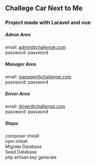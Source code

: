 ## Challege Car Next to Me

### Project made with Laravel and vue

##### Admin Area
email: admin@challenge.com<br>
password: password<br>

##### Manager Area
email: manager@challenge.com<br>
password: password<br>

##### Driver Area
email: driver@challenge.com<br>
password: password<br>

##### Steps:
composer install <br>
npm install<br>
Migrate Database<br>
Seed Database<br>
php artisan:key generate<br/>
